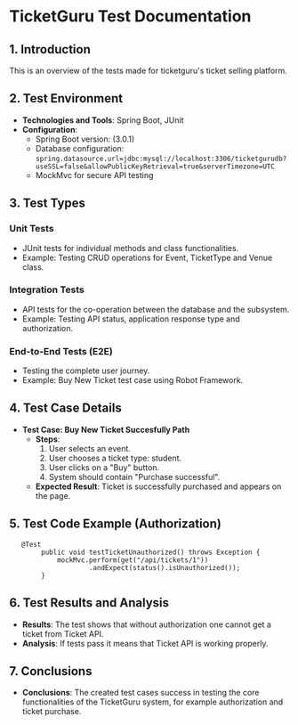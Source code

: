 # TicketGuru Test Documentation

## 1. Introduction
This is an overview of the tests made for ticketguru's ticket selling platform.

## 2. Test Environment
- **Technologies and Tools**: Spring Boot, JUnit
- **Configuration**:
  - Spring Boot version: (3.0.1)
  - Database configuration:
```spring.datasource.url=jdbc:mysql://localhost:3306/ticketgurudb?useSSL=false&allowPublicKeyRetrieval=true&serverTimezone=UTC```
  - MockMvc for secure API testing 
    
## 3. Test Types
### Unit Tests
- JUnit tests for individual methods and class functionalities.
- Example: Testing CRUD operations for Event, TicketType and Venue class.
### Integration Tests
- API tests for the co-operation between the database and the subsystem.
- Example: Testing API status, application response type and authorization.

### End-to-End Tests (E2E)
- Testing the complete user journey.
- Example: Buy New Ticket test case using Robot Framework.
  
## 4. Test Case Details
- **Test Case: Buy New Ticket Succesfully Path**
  - **Steps**: 
    1. User selects an event.
    2. User chooses a ticket type: student.
    3. User clicks on a "Buy" button.
    4. System should contain "Purchase successful".
  - **Expected Result**: Ticket is successfully purchased and appears on the page.

## 5. Test Code Example (Authorization)
```
   @Test
	    public void testTicketUnauthorized() throws Exception {
	        mockMvc.perform(get("/api/tickets/1"))
	                .andExpect(status().isUnauthorized());
	    }
```

## 6. Test Results and Analysis
- **Results**: The test shows that without authorization one cannot get a ticket from Ticket API.
- **Analysis**: If tests pass it means that Ticket API is working properly.
  
## 7. Conclusions
- **Conclusions**: The created test cases success in testing the core functionalities of the TicketGuru system, for example authorization and ticket purchase.
  
